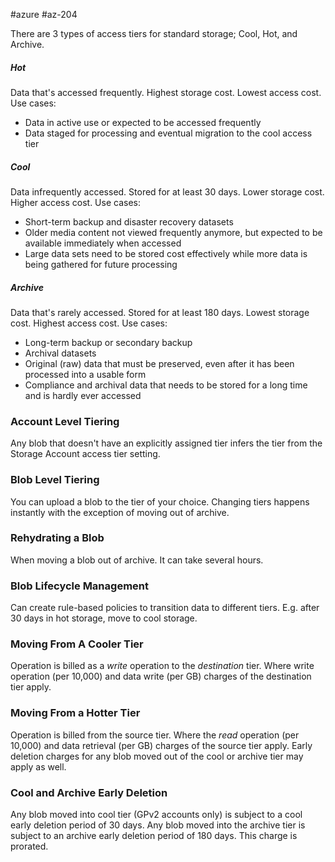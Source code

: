 #azure #az-204 

There are 3 types of access tiers for standard storage; Cool, Hot, and Archive.

##### Hot
Data that's accessed frequently.
Highest storage cost.
Lowest access cost.
Use cases:
- Data in active use or expected to be accessed frequently
- Data staged for processing and eventual migration to the cool access tier

##### Cool
Data infrequently accessed.
Stored for at least 30 days.
Lower storage cost.
Higher access cost.
Use cases:
- Short-term backup and disaster recovery datasets
- Older media content not viewed frequently anymore, but expected to be available immediately when accessed
- Large data sets need to be stored cost effectively while more data is being gathered for future processing

##### Archive
Data that's rarely accessed.
Stored for at least 180 days.
Lowest storage cost.
Highest access cost.
Use cases:
- Long-term backup or secondary backup
- Archival datasets
- Original (raw) data that must be preserved, even after it has been processed into a usable form
- Compliance and archival data that needs to be stored for a long time and is hardly ever accessed

### Account Level Tiering
Any blob that doesn't have an explicitly assigned tier infers the tier from the Storage Account access tier setting.

### Blob Level Tiering
You can upload a blob to the tier of your choice.
Changing tiers happens instantly with the exception of moving out of archive.

### Rehydrating a Blob
When moving a blob out of archive.
It can take several hours.

### Blob Lifecycle Management
Can create rule-based policies to transition data to different tiers.
E.g. after 30 days in hot storage, move to cool storage.

### Moving From A Cooler Tier
Operation is billed as a *write* operation to the *destination* tier.
Where write operation (per 10,000) and data write (per GB) charges of the destination tier apply.

### Moving From a Hotter Tier
Operation is billed from the source tier.
Where the *read* operation (per 10,000) and data retrieval (per GB) charges of the source tier apply.
Early deletion charges for any blob moved out of the cool or archive tier may apply as well.

### Cool and Archive Early Deletion
Any blob moved into cool tier (GPv2 accounts only) is subject to a cool early deletion period of 30 days.
Any blob moved into the archive tier is subject to an archive early deletion period of 180 days.
This charge is prorated.